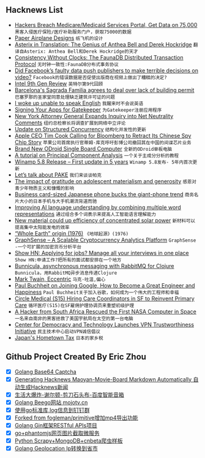 ## Hacknews List


- [Hackers Breach Medicare/Medicaid Services Portal, Get Data on 75,000](https://www.bloomberg.com/news/articles/2018-10-19/hackers-breach-healthcare-gov-system-get-data-on-75-000)  `黑客入侵医疗保险/医疗补助服务门户，获取75000的数据`
- [Paper Airplane Designs](https://www.foldnfly.com/)  `纸飞机的设计`
- [Asterix in Translation: The Genius of Anthea Bell and Derek Hockridge](https://auntymuriel.com/2012/12/23/asterix-in-translation-the-genius-of-anthea-bell-and-derek-hockridge/)  `翻译自Asterix: Anthea Bell和Derek Hockridge的天才`
- [Consistency Without Clocks: The FaunaDB Distributed Transaction Protocol](https://fauna.com/blog/consistency-without-clocks-faunadb-transaction-protocol)  `无时钟一致性:FaunaDB分布式事务协议`
- [Did Facebook’s faulty data push publishers to make terrible decisions on video?](http://www.niemanlab.org/2018/10/did-facebooks-faulty-data-push-news-publishers-to-make-terrible-decisions-on-video/)  `Facebook的错误数据是否促使出版商在视频上做出了糟糕的决定?`
- [Intel 9th Gen Review](https://www.anandtech.com/print/13400/intel-9th-gen-core-i9-9900k-i7-9700k-i5-9600k-review)  `英特尔第9代回顾`
- [Barcelona&#39;s Sagrada Familia agrees to deal over lack of building permit](https://www.bbc.com/news/world-europe-45906155?fbclid=IwAR1oCjmO-jrzIt5RumH6XmHY_m7LdKE3SXfpY4VnmEs5w4jcN-JP2H8w1rc&amp;__twitter_impression=true)  `巴塞罗那的圣家堂同意处理缺乏建筑许可证的问题`
- [I woke up unable to speak English](https://www.bbc.com/news/disability-45804613)  `我醒来时不会说英语`
- [Signing Your Apps for Gatekeeper](https://developer.apple.com/developer-id/)  `为Gatekeeper注册应用程序`
- [New York Attorney General Expands Inquiry into Net Neutrality Comments](https://www.nytimes.com/2018/10/16/technology/net-neutrality-inquiry-comments.html)  `纽约总检察长将调查扩展到网络中立评论`
- [Update on Structured Concurrency](http://250bpm.com/blog:137)  `结构化并发性的更新`
- [Apple CEO Tim Cook Calling for Bloomberg to Retract Its Chinese Spy Chip Story](https://www.buzzfeednews.com/article/johnpaczkowski/apple-tim-cook-bloomberg-retraction)  `苹果公司首席执行官蒂姆·库克呼吁彭博公司撤回其在中国的间谍芯片业务`
- [Brand New ODroid Single Board Computer](https://forum.odroid.com/viewtopic.php?f=29&amp;t=32536)  `全新的ODroid单板电脑`
- [A tutorial on Principal Component Analysis](https://tkv.io/posts/tutorial-on-pca)  `一个关于主成分分析的教程`
- [Winamp 5.8 Release – First update in 5 years](https://www.winamp.com/)  `Winamp 5.8发布- 5年内首次更新`
- [Let’s talk about PAKE](https://blog.cryptographyengineering.com/2018/10/19/lets-talk-about-pake/)  `我们来谈谈帕克`
- [The impact of gratitude on adolescent materialism and generosity](https://www.tandfonline.com/doi/full/10.1080/17439760.2018.1497688)  `感恩对青少年物质主义和慷慨的影响`
- [Business card-sized Japanese phone bucks the giant-phone trend](https://arstechnica.com/?p=1396657)  `商务名片大小的日本手机与大手机潮流背道而驰`
- [Improving AI language understanding by combining multiple word representations](https://code.fb.com/ai-research/dynamic-meta-embeddings/)  `通过组合多个词表示来提高人工智能语言理解能力`
- [New material could up efficiency of concentrated solar power](https://arstechnica.com/science/2018/10/new-material-could-up-efficiency-of-concentrated-solar-power/)  `新材料可以提高集中太阳能发电的效率`
- [“Whole Earth” origin (1976)](http://sb.longnow.org/SB_homepage/WholeEarth_buton.html)  `《地球起源》(1976)`
- [GraphSense – A Scalable Cryptocurrency Analytics Platform](http://graphsense.info/)  `GraphSense -一个可扩展的加密货币分析平台`
- [Show HN: Applying for jobs? Manage all your interviews in one place](https://afterinterview.com/)  `Show HN:申请工作?把所有的面试都安排在一个地方`
- [Bunnicula, asynchronous messaging with RabbitMQ for Clojure](https://blog.nomnominsights.com/bunnicula-asynchronous-messaging-with-rabbitmq-for-clojure/)  `Bunnicula，用RabbitMQ异步消息传递Clojure`
- [Mark Twain, Eccentric](https://www.the-tls.co.uk/articles/public/never-shall-meet-mark-twain/)  `马克·吐温,偏心`
- [Paul Buchheit on Joining Google, How to Become a Great Engineer and Happiness](https://triplebyte.com/blog/interview-with-gmail-creator-and-y-combinator-partner-paul-buchheit)  `Paul Buchheit关于加入谷歌，如何成为一个伟大的工程师和幸福`
- [Circle Medical (S15) Hiring Care Coordinators in SF to Reinvent Primary Care](https://jobs.lever.co/circlemedical/cfa7a622-4d92-4075-8834-3f39b79df67c?lever-origin=applied&amp;lever-source%5B%5D=HACKERNEWS)  `循环医疗(S15)在SF雇佣护理协调员来重塑初级护理`
- [A Hacker from South Africa Rescued the First NASA Computer in Space](https://www.atlasobscura.com/articles/a-hacker-from-south-africa-just-rescued-the-first-nasa-computer-in-space)  `一名来自南非的黑客拯救了美国宇航局在太空的第一台电脑`
- [Center for Democracy and Technology Launches VPN Trustworthiness Initiative](https://cdt.org/issue/privacy-data/vpns/)  `民主技术中心启动VPN诚信倡议`
- [Japan&#39;s Hometown Tax](https://www.kalzumeus.com/2018/10/19/japanese-hometown-tax/)  `日本的家乡税`

## Github Project Created By Eric Zhou

- [x] [Golang Base64 Captcha](https://github.com/mojocn/base64Captcha)
- [x] [Generating Hacknews Maoyan-Movie-Board Markdown Automatically 自动生成Hacknews新闻](https://github.com/dejavuzhou/md-genie)
- [x] [生活大爆炸-谢尔顿-剪刀石头布-百度智能音箱](https://github.com/mojocn/dueros-bang-game)
- [x] [Golang Beego网站 mojotv.cn](https://github.com/mojocn/www.mojotv.cn)
- [x] [使用go标准库,log信息到钉钉群](https://github.com/mojocn/dooger)
- [x] [Forked from fogleman/primitive增加mp4导出功能](https://github.com/mojocn/primitive)
- [x] [Golang Gin框架RESTful APIs项目](https://github.com/JJJJJJJerk/ezier-golang-web-api-framework)
- [x] [go+phantomjs网页图片截取微服务](https://github.com/mojocn/screen_shot)
- [x] [Python Scrapy+MongoDB+cnbeta爬虫样板](https://github.com/mojocn/scrapy_mongodb_boilerplate_cnbeta)
- [x] [Golang Geolocation Ip转换到省市](https://github.com/mojocn/ip2location)